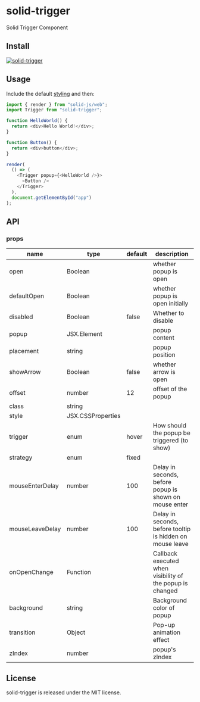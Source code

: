 # solid-trigger

Solid Trigger Component

## Install

[![solid-trigger](https://nodei.co/npm/solid-trigger.png)](https://npmjs.org/package/solid-trigger)

## Usage

Include the default [styling](https://github.com/react-component/trigger/blob/master/assets/index.less#L4:L11) and then:

```js
import { render } from "solid-js/web";
import Trigger from "solid-trigger";

function HelloWorld() {
  return <div>Hello World!</div>;
}

function Button() {
  return <div>button</div>;
}

render(
  () => (
    <Trigger popup={<HelloWorld />}>
      <Button />
    </Trigger>
  ),
  document.getElementById("app")
);
```

## API

### props

<table class="table table-bordered table-striped">
    <thead>
    <tr>
        <th style="width: 100px;">name</th>
        <th style="width: 50px;">type</th>
        <th style="width: 50px;">default</th>
        <th>description</th>
    </tr>
    </thead>
    <tbody>
      <tr>
        <td>open</td>
        <td>Boolean</td>
        <td></td>
        <td>whether popup is open</td>
      </tr>
      <tr>
        <td>defaultOpen</td>
        <td>Boolean</td>
        <td></td>
        <td>whether popup is open initially</td>
      </tr>
      <tr>
        <td>disabled</td>
        <td>Boolean</td>
        <td>false</td>
        <td>Whether to disable</td>
      </tr>
      <tr>
        <td>popup</td>
        <td>JSX.Element</td>
        <td></td>
        <td>popup content</td>
      </tr>
      <tr>
        <td>placement</td>
        <td>string</td>
        <td></td>
        <td>popup position</td>
      </tr>
      <tr>
        <td>showArrow</td>
        <td>Boolean</td>
        <td>false</td>
        <td>whether arrow is open</td>
      </tr>
      <tr>
        <td>offset</td>
        <td>number</td>
        <td>12</td>
        <td>offset of the popup</td>
      </tr>
      <tr>
        <td>class</td>
        <td>string</td>
        <td></td>
        <td></td>
      </tr>
      <tr>
        <td>style</td>
        <td>JSX.CSSProperties</td>
        <td></td>
        <td></td>
      </tr>
      <tr>
        <td>trigger</td>
        <td>enum</td>
        <td>hover</td>
        <td>How should the popup be triggered (to show)</td>
      </tr>
      <tr>
        <td>strategy</td>
        <td>enum</td>
        <td>fixed</td>
        <td></td>
      </tr>
      <tr>
        <td>mouseEnterDelay</td>
        <td>number</td>
        <td>100</td>
        <td>Delay in seconds, before popup is shown on mouse enter</td>
      </tr>
      <tr>
        <td>mouseLeaveDelay</td>
        <td>number</td>
        <td>100</td>
        <td>Delay in seconds, before tooltip is hidden on mouse leave</td>
      </tr>
      <tr>
        <td>onOpenChange</td>
        <td>Function</td>
        <td></td>
        <td>Callback executed when visibility of the popup  is changed</td>
      </tr>
      <tr>
        <td>background</td>
        <td>string</td>
        <td></td>
        <td>Background color of popup</td>
      </tr>
      <tr>
        <td>transition</td>
        <td>Object</td>
        <td></td>
        <td>Pop-up animation effect</td>
      </tr>
      <tr>
        <td>zIndex</td>
        <td>number</td>
        <td></td>
        <td>popup's zIndex</td>
      </tr>
    </tbody>
</table>

## License

solid-trigger is released under the MIT license.
